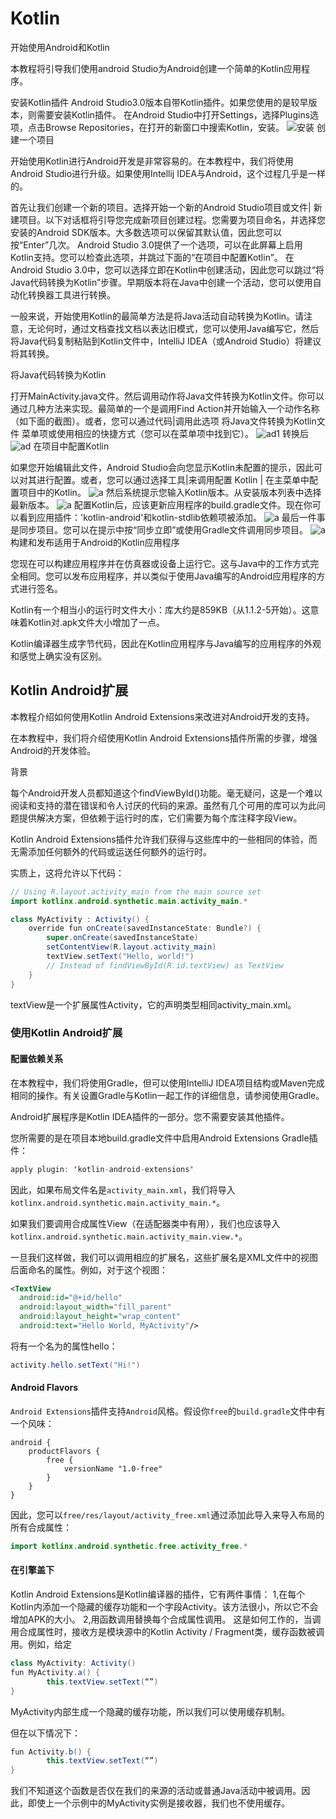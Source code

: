 # Kotlin
开始使用Android和Kotlin

本教程将引导我们使用android Studio为Android创建一个简单的Kotlin应用程序。

安装Kotlin插件 
Android Studio3.0版本自带Kotlin插件。如果您使用的是较早版本，则需要安装Kotlin插件。 
在Android Studio中打开Settings，选择Plugins选项，点击Browse Repositories，在打开的新窗口中搜索Kotlin，安装。
![安装](http://img.blog.csdn.net/20170518124842835?watermark/2/text/aHR0cDovL2Jsb2cuY3Nkbi5uZXQvcXFfMzU2NjA1Nzc=/font/5a6L5L2T/fontsize/400/fill/I0JBQkFCMA==/dissolve/70/gravity/SouthEast)
创建一个项目

开始使用Kotlin进行Android开发是非常容易的。在本教程中，我们将使用Android Studio进行升级。如果使用Intellij IDEA与Android，这个过程几乎是一样的。

首先让我们创建一个新的项目。选择开始一个新的Android Studio项目或文件| 新建项目。以下对话框将引导您完成新项目创建过程。您需要为项目命名，并选择您安装的Android SDK版本。大多数选项可以保留其默认值，因此您可以按“Enter”几次。
Android Studio 3.0提供了一个选项，可以在此屏幕上启用Kotlin支持。您可以检查此选项，并跳过下面的“在项目中配置Kotlin”。
在Android Studio 3.0中，您可以选择立即在Kotlin中创建活动，因此您可以跳过“将Java代码转换为Kotlin”步骤。早期版本将在Java中创建一个活动，您可以使用自动化转换器工具进行转换。

一般来说，开始使用Kotlin的最简单方法是将Java活动自动转换为Kotlin。请注意，无论何时，通过文档查找文档以表达旧模式，您可以使用Java编写它，然后将Java代码复制粘贴到Kotlin文件中，IntelliJ IDEA（或Android Studio）将建议将其转换。

将Java代码转换为Kotlin

打开MainActivity.java文件。然后调用动作将Java文件转换为Kotlin文件。你可以通过几种方法来实现。最简单的一个是调用Find Action并开始输入一个动作名称（如下面的截图）。或者，您可以通过代码|调用此选项 将Java文件转换为Kotlin文件 菜单项或使用相应的快捷方式（您可以在菜单项中找到它）。
![ad1](http://kotlinlang.org/assets/images/tutorials/kotlin-android/convert-java-to-kotlin.png)
转换后
![ad](http://kotlinlang.org/assets/images/tutorials/kotlin-android/converted-code.png)
在项目中配置Kotlin

如果您开始编辑此文件，Android Studio会向您显示Kotlin未配置的提示，因此可以对其进行配置。或者，您可以通过选择工具|来调用配置 Kotlin | 在主菜单中配置项目中的Kotlin。
![a](http://kotlinlang.org/assets/images/tutorials/kotlin-android/kotlin-not-configured.png)
然后系统提示您输入Kotlin版本。从安装版本列表中选择最新版本。
![a](http://kotlinlang.org/assets/images/tutorials/kotlin-android/configure-kotlin-in-project-details.png)
配置Kotlin后，应该更新应用程序的build.gradle文件。现在你可以看到应用插件：'kotlin-android'和kotlin-stdlib依赖项被添加。
![a](http://kotlinlang.org/assets/images/tutorials/kotlin-android/sync-project-with-gradle.png)
最后一件事是同步项目。您可以在提示中按“同步立即”或使用Gradle文件调用同步项目。
![a](http://kotlinlang.org/assets/images/tutorials/kotlin-android/sync-project-with-gradle-2.png)
构建和发布适用于Android的Kotlin应用程序

您现在可以构建应用程序并在仿真器或设备上运行它。这与Java中的工作方式完全相同。您可以发布应用程序，并以类似于使用Java编写的Android应用程序的方式进行签名。

Kotlin有一个相当小的运行时文件大小：库大约是859KB（从1.1.2-5开始）。这意味着Kotlin对.apk文件大小增加了一点。

Kotlin编译器生成字节代码，因此在Kotlin应用程序与Java编写的应用程序的外观和感觉上确实没有区别。

## Kotlin Android扩展

本教程介绍如何使用Kotlin Android Extensions来改进对Android开发的支持。 

在本教程中，我们将介绍使用Kotlin Android Extensions插件所需的步骤，增强Android的开发体验。

背景

每个Android开发人员都知道这个findViewById()功能。毫无疑问，这是一个难以阅读和支持的潜在错误和令人讨厌的代码的来源。虽然有几个可用的库可以为此问题提供解决方案，但依赖于运行时的库，它们需要为每个库注释字段View。

Kotlin Android Extensions插件允许我们获得与这些库中的一些相同的体验，而无需添加任何额外的代码或运送任何额外的运行时。

实质上，这将允许以下代码：

```Java 
// Using R.layout.activity_main from the main source set
import kotlinx.android.synthetic.main.activity_main.*

class MyActivity : Activity() {
    override fun onCreate(savedInstanceState: Bundle?) {
        super.onCreate(savedInstanceState)
        setContentView(R.layout.activity_main)
        textView.setText("Hello, world!")
        // Instead of findViewById(R.id.textView) as TextView
    }
}
```
textView是一个扩展属性Activity，它的声明类型相同activity_main.xml。

### 使用Kotlin Android扩展

#### 配置依赖关系

在本教程中，我们将使用Gradle，但可以使用IntelliJ IDEA项目结构或Maven完成相同的操作。有关设置Gradle与Kotlin一起工作的详细信息，请参阅使用Gradle。

Android扩展程序是Kotlin IDEA插件的一部分。您不需要安装其他插件。

您所需要的是在项目本地build.gradle文件中启用Android Extensions Gradle插件：
``` Java
apply plugin: 'kotlin-android-extensions'
```

因此，如果布局文件名是`activity_main.xml`，我们将导入`kotlinx.android.synthetic.main.activity_main.*`。

如果我们要调用合成属性View（在适配器类中有用），我们也应该导入`kotlinx.android.synthetic.main.activity_main.view.*`。

一旦我们这样做，我们可以调用相应的扩展名，这些扩展名是XML文件中的视图后面命名的属性。例如，对于这个视图：
``` xml
<TextView
  android:id="@+id/hello"
  android:layout_width="fill_parent"
  android:layout_height="wrap_content"
  android:text="Hello World, MyActivity"/>
```
将有一个名为的属性hello：
``` java
activity.hello.setText("Hi!")
```
#### Android Flavors
`Android Extensions`插件支持`Android`风格。假设你`free`的`build.gradle`文件中有一个风味：
```
android {
    productFlavors {
        free {
            versionName "1.0-free"
        }
    }
}
```
因此，您可以`free/res/layout/activity_free.xml`通过添加此导入来导入布局的所有合成属性：
```Java
import kotlinx.android.synthetic.free.activity_free.*
```
#### 在引擎盖下
Kotlin Android Extensions是Kotlin编译器的插件，它有两件事情：
    1,在每个Kotlin内添加一个隐藏的缓存功能和一个字段Activity。该方法很小，所以它不会增加APK的大小。
    2,用函数调用替换每个合成属性调用。
这是如何工作的，当调用合成属性时，接收方是模块源中的Kotlin Activity / Fragment类，缓存函数被调用。例如，给定
```Java
class MyActivity: Activity()
fun MyActivity.a() { 
        this.textView.setText(“”) 
}
```
MyActivity内部生成一个隐藏的缓存功能，所以我们可以使用缓存机制。

但在以下情况下：
```Java
fun Activity.b() { 
        this.textView.setText(“”)     
}
```
我们不知道这个函数是否仅在我们的来源的活动或普通Java活动中被调用。因此，即使上一个示例中的MyActivity实例是接收器，我们也不使用缓存。








